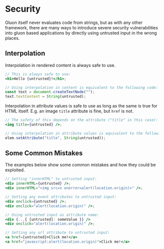# Security
Gluon itself never evaluates code from strings, but as with any other framework, there are many ways to introduce severe security vulnerabilities into gluon based applications by directly using untrusted input in the wrong places.

## Interpolation
Interpolation in rendered content is always safe to use.
```jsx
// This is always safe to use:
<h1>Hello {untrusted}!</h1>;

// Using interpolation in content is equivalent to the following code:
const text = document.createTextNode("");
text.textContent = String(untrusted);
```

Interpolation in attribute values is safe to use as long as the same is true for HTML itself. E.g. an image `title` attribute is fine, but `href` is not.
```jsx
// The safety of this depends on the attribute ("title" in this case):
<img title={untrusted} />;

// Using interpolation in attribute values is equivalent to the following code:
elem.setAttribute("title", String(untrusted));
```

## Some Common Mistakes
The examples below show some common mistakes and how they could be exploited.
```jsx
// Setting "innerHTML" to untrusted input:
<div innerHTML={untrusted} />;
<div innerHTML="<img src=x onerror=alert(location.origin)>" />;

// Setting any event attributes to untrusted input:
<div onclick={untrusted} />;
<div onclick="alert(location.origin)" />;

// Using untrusted input as attribute name:
<div {...{ [untrusted]: someValue }} />
<div onclick="alert(location.origin)" />;

// Setting any url attribute to untrusted input:
<a href={untrusted}>Click me!</a>
<a href="javascript:alert(location.origin)">Click me!</a>
```
